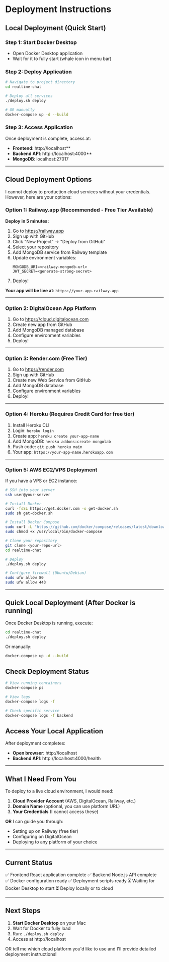 # Deployment Instructions

## Local Deployment (Quick Start)

### Step 1: Start Docker Desktop
- Open Docker Desktop application
- Wait for it to fully start (whale icon in menu bar)

### Step 2: Deploy Application
```bash
# Navigate to project directory
cd realtime-chat

# Deploy all services
./deploy.sh deploy

# OR manually
docker-compose up -d --build
```

### Step 3: Access Application
Once deployment is complete, access at:
- **Frontend**: http://localhost**
- **Backend API**: http://localhost:4000**
- **MongoDB**: localhost:27017

---

## Cloud Deployment Options

I cannot deploy to production cloud services without your credentials. However, here are your options:

### Option 1: Railway.app (Recommended - Free Tier Available)

**Deploy in 5 minutes:**

1. Go to https://railway.app
2. Sign up with GitHub
3. Click "New Project" → "Deploy from GitHub"
4. Select your repository
5. Add MongoDB service from Railway template
6. Update environment variables:
   ```env
   MONGODB_URI=<railway-mongodb-url>
   JWT_SECRET=<generate-strong-secret>
   ```
7. Deploy!

**Your app will be live at**: `https://your-app.railway.app`

---

### Option 2: DigitalOcean App Platform

1. Go to https://cloud.digitalocean.com
2. Create new app from GitHub
3. Add MongoDB managed database
4. Configure environment variables
5. Deploy!

---

### Option 3: Render.com (Free Tier)

1. Go to https://render.com
2. Sign up with GitHub
3. Create new Web Service from GitHub
4. Add MongoDB database
5. Configure environment variables
6. Deploy!

---

### Option 4: Heroku (Requires Credit Card for free tier)

1. Install Heroku CLI
2. Login: `heroku login`
3. Create app: `heroku create your-app-name`
4. Add MongoDB: `heroku addons:create mongolab`
5. Push code: `git push heroku main`
6. Your app: `https://your-app-name.herokuapp.com`

---

### Option 5: AWS EC2/VPS Deployment

If you have a VPS or EC2 instance:

```bash
# SSH into your server
ssh user@your-server

# Install Docker
curl -fsSL https://get.docker.com -o get-docker.sh
sudo sh get-docker.sh

# Install Docker Compose
sudo curl -L "https://github.com/docker/compose/releases/latest/download/docker-compose-$(uname -s)-$(uname -m)" -o /usr/local/bin/docker-compose
sudo chmod +x /usr/local/bin/docker-compose

# Clone your repository
git clone <your-repo-url>
cd realtime-chat

# Deploy
./deploy.sh deploy

# Configure firewall (Ubuntu/Debian)
sudo ufw allow 80
sudo ufw allow 443
```

---

## Quick Local Deployment (After Docker is running)

Once Docker Desktop is running, execute:

```bash
cd realtime-chat
./deploy.sh deploy
```

Or manually:
```bash
docker-compose up -d --build
```

## Check Deployment Status

```bash
# View running containers
docker-compose ps

# View logs
docker-compose logs -f

# Check specific service
docker-compose logs -f backend
```

## Access Your Local Application

After deployment completes:
- **Open browser**: http://localhost
- **Backend API**: http://localhost:4000/health

---

## What I Need From You

To deploy to a live cloud environment, I would need:

1. **Cloud Provider Account** (AWS, DigitalOcean, Railway, etc.)
2. **Domain Name** (optional, you can use platform URL)
3. **Your Credentials** (I cannot access these)

**OR** I can guide you through:
- Setting up on Railway (free tier)
- Configuring on DigitalOcean
- Deploying to any platform of your choice

---

## Current Status

✅ Frontend React application complete
✅ Backend Node.js API complete  
✅ Docker configuration ready
✅ Deployment scripts ready
⏳ Waiting for Docker Desktop to start
⏳ Deploy locally or to cloud

---

## Next Steps

1. **Start Docker Desktop** on your Mac
2. Wait for Docker to fully load
3. Run: `./deploy.sh deploy`
4. Access at http://localhost

OR tell me which cloud platform you'd like to use and I'll provide detailed deployment instructions!


